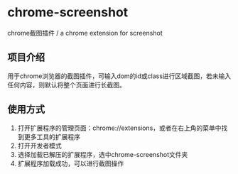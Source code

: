 # chrome-screenshot

chrome截图插件 / a chrome extension for screenshot

## 项目介绍

用于chrome浏览器的截图插件，可输入dom的id或class进行区域截图，若未输入任何内容，则默认将整个页面进行长截图。

## 使用方式

1. 打开扩展程序的管理页面：chrome://extensions，或者在右上角的菜单中找到更多工具的扩展程序
2. 打开开发者模式
3. 选择加载已解压的扩展程序，选中chrome-screenshot文件夹
4. 扩展程序加载成功，可以进行截图操作

